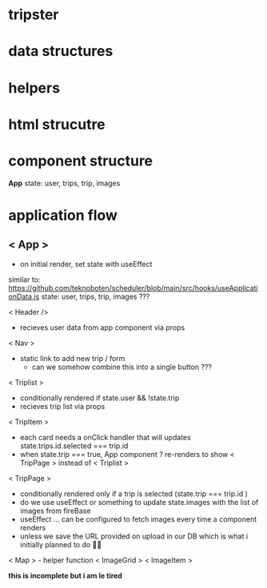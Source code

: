 # tripster

# data structures
# helpers
# html strucutre
# component structure

**App**
state: user, trips, trip, images


# application flow

## < App >
  - on initial render, set state with useEffect

similar to: https://github.com/teknoboten/scheduler/blob/main/src/hooks/useApplicationData.js
state: user, trips, trip, images ???

< Header />
  - recieves user data from app component via props
  
< Nav >
  - static link to add new trip / form
    - can we somehow combine this into a single button ???
   

< Triplist >
  - conditionally rendered if state.user && !state.trip
  - recieves trip list via props

 
< TripItem >
  - each card needs a onClick handler that will updates state.trips.id.selected === trip.id
  - when state.trip === true, App component ? re-renders to show < TripPage > instead of < Triplist >
  


< TripPage > 
  - conditionally rendered only if a trip is selected (state.trip === trip.id )
  - do we use useEffect or something to update state.images with the list of images from fireBase
  - useEffect ... can be configured to fetch images every time a component renders 
  - unless we save the URL provided on upload in our DB which is what i initially planned to do 🤷‍♀️


  < Map >
    - helper function
  < ImageGrid >
  < ImageItem >



**this is incomplete but i am le tired**

